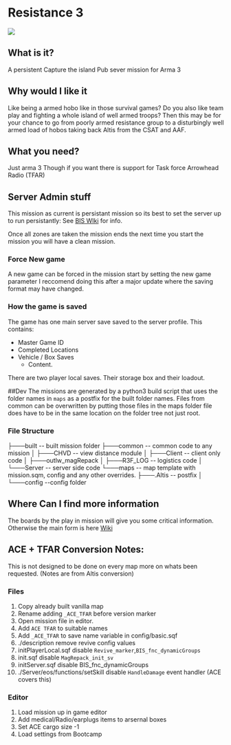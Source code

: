 # Resistance 3
![](http://i.imgur.com/Nqf157M.png)

## What is it?
A persistent Capture the island Pub sever mission for Arma 3

## Why would I like it
Like being a armed hobo like in those survival games? Do you also like team play and fighting a whole island of well armed troops?
Then this may be for your chance to go from poorly armed resistance group to a disturbingly well armed load of hobos taking back Altis from the CSAT and AAF.

## What you need?
Just arma 3
Though if you want there is support for Task force Arrowhead Radio (TFAR)

## Server Admin stuff
This mission as current is persistant mission so its best to set the server up to run persistantly: 
See [BIS WIki](https://community.bistudio.com/wiki/server.cfg) for info.

Once all zones are taken the mission ends the next time you start the mission you will have a clean mission.

### Force New game
A new game can be forced in the mission start by setting the new game parameter
I reccomend doing this after a major update where the saving format may have changed.

### How the game is saved
The game has one main server save saved to the server profile. This contains:
* Master Game ID
* Completed Locations
* Vehicle / Box Saves
  * Content.

There are two player local saves. Their storage box and their loadout.

##Dev
The missions are generated by a python3 build script that uses the folder names in `maps` as a postfix for the built folder names. Files from common can be overwritten by putting those files in the maps folder file does have to be in the same location on the folder tree not just root.

### File Structure
├───built -- built mission folder
├───common -- common code to any mission
│   ├───CHVD  -- view distance module
│   ├───Client -- client only code
│   ├───outlw_magRepack 
│   ├───R3F_LOG -- logistics code
│   └───Server -- server side code
└───maps -- map template with mission.sqm, config and any other overrides.
    ├───.Altis -- postfix
    │   └───config --config folder

## Where Can I find more information
The boards by the play in mission will give you some critical information. 
Otherwise the main form is here [Wiki](https://github.com/john681611/co_36_resistance3.Altis/wiki)

## ACE + TFAR Conversion Notes:
This is not designed to be done on every map more on whats been requested. (Notes are from Altis conversion)

### Files
1. Copy already built vanilla map
1. Rename adding `_ACE_TFAR` before version marker
1. Open mission file in editor.
1. Add `ACE TFAR` to suitable names
1. Add `_ACE_TFAR` to save name variable in config/basic.sqf
1. ./description remove revive config values
1. initPlayerLocal.sqf disable `Revive_marker`,`BIS_fnc_dynamicGroups`
1. init.sqf disable `MagRepack_init_sv`
1. initServer.sqf disable BIS_fnc_dynamicGroups
1. ./Server/eos/functions/setSkill  disable `HandleDamage` event handler (ACE covers this)

### Editor
1. Load mission up in game editor
1. Add medical/Radio/earplugs items to arsernal boxes
1. Set ACE cargo size -1
1. Load settings from Bootcamp

